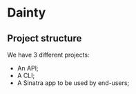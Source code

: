 # Dainty

## Project structure

We have 3 different projects:

* An API;
* A CLI;
* A Sinatra app to be used by end-users;